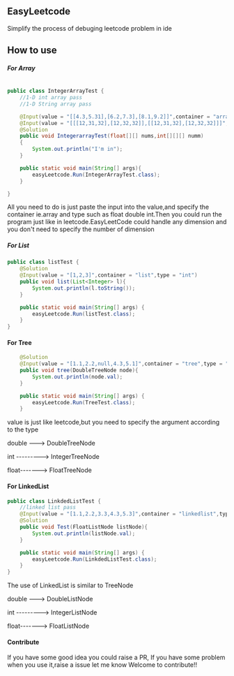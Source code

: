 ## EasyLeetcode

Simplify the process of debuging leetcode problem in ide

## How to use
##### For Array
```java

public class IntegerArrayTest {
    //1-D int array pass
    //1-D String array pass

    @Input(value = "[[4.3,5.31],[6.2,7.3],[8.1,9.2]]",container = "array",type = "float")
    @Input(value = "[[[12,31,32],[12,32,32]],[[12,31,32],[12,32,32]]]",container = "array",type = "int")
    @Solution
    public void IntegerarrayTest(float[][] nums,int[][][] numm)
    {
        System.out.println("I'm in");
    }

    public static void main(String[] args){
        easyLeetcode.Run(IntegerArrayTest.class);
    }

}
```
All you need to do  is just paste the input into the value,and specify the container ie.array and type such as float double int.Then you could run the program just like in leetcode.EasyLeetCode could handle any dimension and you don't need to specify the number of dimension

##### For List
```java
public class listTest {
    @Solution
    @Input(value = "[1,2,3]",container = "list",type = "int")
    public void list(List<Integer> l){
        System.out.println(l.toString());
    }

    public static void main(String[] args) {
        easyLeetcode.Run(listTest.class);
    }
}
```

#### For Tree
```java
    @Solution
    @Input(value = "[1.1,2.2,null,4.3,5.1]",container = "tree",type = "double")
    public void tree(DoubleTreeNode node){
        System.out.println(node.val);
    }

    public static void main(String[] args) {
        easyLeetcode.Run(TreeTest.class);
    }
```
value is just like leetcode,but you need to specify the argument according to the type

double ---> DoubleTreeNode

int --------->            IntegerTreeNode

float-------> FloatTreeNode
#### For LinkedList
```java
public class LinkdedListTest {
    //linked list pass
    @Input(value = "[1.1,2.2,3.3,4.3,5.3]",container = "linkedlist",type = "float")
    @Solution
    public void Test(FloatListNode listNode){
        System.out.println(listNode.val);
    }

    public static void main(String[] args) {
        easyLeetcode.Run(LinkdedListTest.class);
    }
}
```
The use of LinkedList is similar to TreeNode

double ---> DoubleListNode

int --------->            IntegerListNode

float-------> FloatListNode

#### Contribute
If you have some good idea you could raise a PR,
If you have some problem when you use it,raise a issue let me know
Welcome to contribute!!
